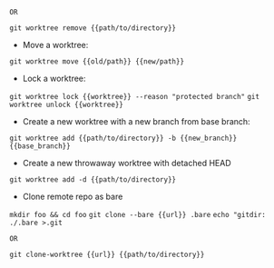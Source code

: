`OR`

`git worktree remove {{path/to/directory}}`

- Move a worktree:

`git worktree move {{old/path}} {{new/path}}`

- Lock a worktree:

`git worktree lock {{worktree}} --reason "protected branch"`
`git worktree unlock {{worktree}}`

- Create a new worktree with a new branch from base branch:

`git worktree add {{path/to/directory}} -b {{new_branch}} {{base_branch}}`

- Create a new throwaway worktree with detached HEAD

`git worktree add -d {{path/to/directory}}`

- Clone remote repo as bare

`mkdir foo && cd foo`
`git clone --bare {{url}} .bare`
`echo "gitdir: ./.bare >.git`

`OR`

`git clone-worktree {{url}} {{path/to/directory}}`
